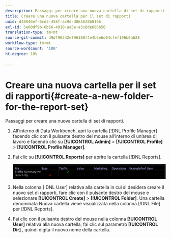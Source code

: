 ```yaml
---
description: Passaggi per creare una nuova cartella di set di rapporti.
title: Creare una nuova cartella per il set di rapporti
uuid: d48046ef-6ce2-458f-ac9d-d864628b8166
exl-id: 5e00df9b-6b66-4910-aa5e-a3c8de686650
translation-type: tm+mt
source-git-commit: d9df90242ef96188f4e4b5e6d04cfef196b0a628
workflow-type: tm+mt
source-wordcount: '100'
ht-degree: 18%

---
```


# Creare una nuova cartella per il set di rapporti{#create-a-new-folder-for-the-report-set}

Passaggi per creare una nuova cartella di set di rapporti.

1. All’interno di Data Workbench, apri la cartella [!DNL Profile Manager] facendo clic con il pulsante destro del mouse all’interno di un’area di lavoro e facendo clic su **[!UICONTROL Admin]** > **[!UICONTROL Profile]** > **[!UICONTROL Profile Manager]**.
1. Fai clic su **[!UICONTROL Reports]** per aprire la cartella [!DNL Reports].

   ![Informazioni sul passaggio](assets/vis_Reports_Manager.png)

1. Nella colonna [!DNL User] relativa alla cartella in cui si desidera creare il nuovo set di rapporti, fare clic con il pulsante destro del mouse e selezionare **[!UICONTROL Create]** > **[!UICONTROL Folder]**. Una cartella denominata Nuova cartella viene visualizzata nella colonna [!DNL File] per [!DNL Reports].
1. Fai clic con il pulsante destro del mouse nella colonna **[!UICONTROL User]** relativa alla nuova cartella, fai clic sul parametro **[!UICONTROL Dir]** , quindi digita il nuovo nome della cartella.
